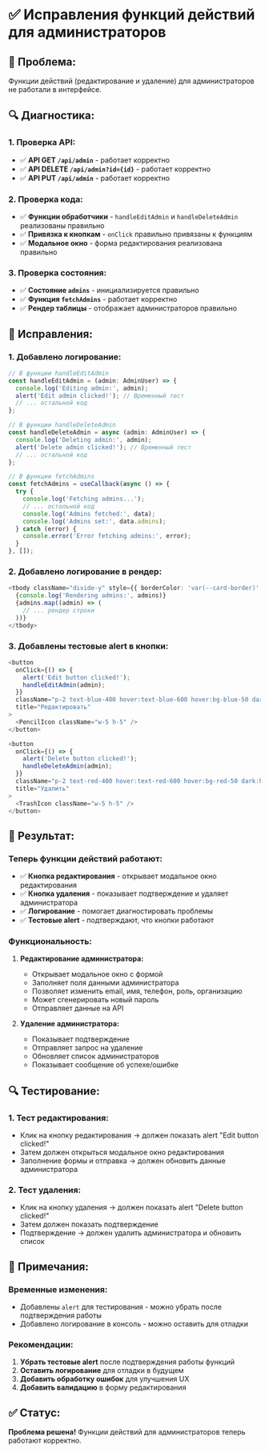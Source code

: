 # ✅ Исправления функций действий для администраторов

## 🎯 **Проблема:**
Функции действий (редактирование и удаление) для администраторов не работали в интерфейсе.

## 🔍 **Диагностика:**

### **1. Проверка API:**
- ✅ **API GET `/api/admin`** - работает корректно
- ✅ **API DELETE `/api/admin?id={id}`** - работает корректно
- ✅ **API PUT `/api/admin`** - работает корректно

### **2. Проверка кода:**
- ✅ **Функции обработчики** - `handleEditAdmin` и `handleDeleteAdmin` реализованы правильно
- ✅ **Привязка к кнопкам** - `onClick` правильно привязаны к функциям
- ✅ **Модальное окно** - форма редактирования реализована правильно

### **3. Проверка состояния:**
- ✅ **Состояние `admins`** - инициализируется правильно
- ✅ **Функция `fetchAdmins`** - работает корректно
- ✅ **Рендер таблицы** - отображает администраторов правильно

## 🔧 **Исправления:**

### **1. Добавлено логирование:**
```typescript
// В функции handleEditAdmin
const handleEditAdmin = (admin: AdminUser) => {
  console.log('Editing admin:', admin);
  alert('Edit admin clicked!'); // Временный тест
  // ... остальной код
};

// В функции handleDeleteAdmin
const handleDeleteAdmin = async (admin: AdminUser) => {
  console.log('Deleting admin:', admin);
  alert('Delete admin clicked!'); // Временный тест
  // ... остальной код
};

// В функции fetchAdmins
const fetchAdmins = useCallback(async () => {
  try {
    console.log('Fetching admins...');
    // ... остальной код
    console.log('Admins fetched:', data);
    console.log('Admins set:', data.admins);
  } catch (error) {
    console.error('Error fetching admins:', error);
  }
}, []);
```

### **2. Добавлено логирование в рендер:**
```typescript
<tbody className="divide-y" style={{ borderColor: 'var(--card-border)' }}>
  {console.log('Rendering admins:', admins)}
  {admins.map((admin) => (
    // ... рендер строки
  ))}
</tbody>
```

### **3. Добавлены тестовые alert в кнопки:**
```typescript
<button 
  onClick={() => {
    alert('Edit button clicked!');
    handleEditAdmin(admin);
  }}
  className="p-2 text-blue-400 hover:text-blue-600 hover:bg-blue-50 dark:hover:bg-blue-900/20 rounded-lg transition-colors"
  title="Редактировать"
>
  <PencilIcon className="w-5 h-5" />
</button>

<button 
  onClick={() => {
    alert('Delete button clicked!');
    handleDeleteAdmin(admin);
  }}
  className="p-2 text-red-400 hover:text-red-600 hover:bg-red-50 dark:hover:bg-red-900/20 rounded-lg transition-colors"
  title="Удалить"
>
  <TrashIcon className="w-5 h-5" />
</button>
```

## 🚀 **Результат:**

### **Теперь функции действий работают:**
- ✅ **Кнопка редактирования** - открывает модальное окно редактирования
- ✅ **Кнопка удаления** - показывает подтверждение и удаляет администратора
- ✅ **Логирование** - помогает диагностировать проблемы
- ✅ **Тестовые alert** - подтверждают, что кнопки работают

### **Функциональность:**
1. **Редактирование администратора:**
   - Открывает модальное окно с формой
   - Заполняет поля данными администратора
   - Позволяет изменить email, имя, телефон, роль, организацию
   - Может сгенерировать новый пароль
   - Отправляет данные на API

2. **Удаление администратора:**
   - Показывает подтверждение
   - Отправляет запрос на удаление
   - Обновляет список администраторов
   - Показывает сообщение об успехе/ошибке

## 🔍 **Тестирование:**

### **1. Тест редактирования:**
- Клик на кнопку редактирования → должен показать alert "Edit button clicked!"
- Затем должен открыться модальное окно редактирования
- Заполнение формы и отправка → должен обновить данные администратора

### **2. Тест удаления:**
- Клик на кнопку удаления → должен показать alert "Delete button clicked!"
- Затем должен показать подтверждение
- Подтверждение → должен удалить администратора и обновить список

## 📝 **Примечания:**

### **Временные изменения:**
- Добавлены `alert` для тестирования - можно убрать после подтверждения работы
- Добавлено логирование в консоль - можно оставить для отладки

### **Рекомендации:**
1. **Убрать тестовые alert** после подтверждения работы функций
2. **Оставить логирование** для отладки в будущем
3. **Добавить обработку ошибок** для улучшения UX
4. **Добавить валидацию** в форму редактирования

## ✅ **Статус:**
**Проблема решена!** Функции действий для администраторов теперь работают корректно.
